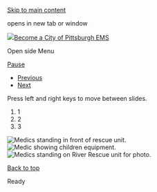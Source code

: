 [Skip to main content](https://www.pittsburghpa.gov/Safety/Emergency-Medical-Services/EMS-Recruitment/EMS-Recruitment-Rotating-Banner#main-content)

opens in new tab or window

[![](https://www.pittsburghpa.gov/files/ocwebsite/8ad9c0f1-d9cc-42c4-9eed-c39351fa38bd/ems-logo.png?w=104)Become a City of Pittsburgh EMS](https://www.pittsburghpa.gov/Safety/Emergency-Medical-Services/EMS-Recruitment)

Open side Menu

[Pause](https://www.pittsburghpa.gov/Safety/Emergency-Medical-Services/EMS-Recruitment/EMS-Recruitment-Rotating-Banner#)

- [Previous](https://www.pittsburghpa.gov/Safety/Emergency-Medical-Services/EMS-Recruitment/EMS-Recruitment-Rotating-Banner#)
- [Next](https://www.pittsburghpa.gov/Safety/Emergency-Medical-Services/EMS-Recruitment/EMS-Recruitment-Rotating-Banner#)

Press left and right keys to move between slides.

1. 1
2. 2
3. 3

![Medics standing in front of rescue unit.](https://www.pittsburghpa.gov/files/assets/city/v/1/public-safety/images/ems-recruitment/1.jpg)![Medic showing children equipment.](https://www.pittsburghpa.gov/files/assets/city/v/1/public-safety/images/ems-recruitment/2.jpg)![Medics standing on River Rescue unit for photo.](https://www.pittsburghpa.gov/files/assets/city/v/1/public-safety/images/ems-recruitment/3.jpg)

[Back to top](https://www.pittsburghpa.gov/Safety/Emergency-Medical-Services/EMS-Recruitment/EMS-Recruitment-Rotating-Banner#body-top)

Ready
